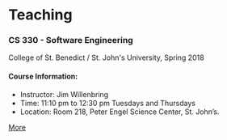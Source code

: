 # Teaching
### CS 330 - Software Engineering
College of St. Benedict / St. John's University, Spring 2018

#### Course Information:

  * Instructor: Jim Willenbring
  * Time: 11:10 pm to 12:30 pm Tuesdays and Thursdays
  * Location: Room 218, Peter Engel Science Center, St. John’s.

[More](2018-Spring-CS330)
